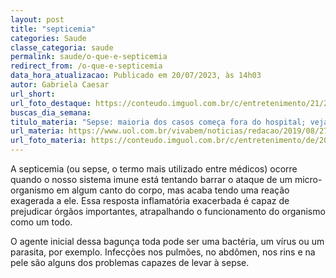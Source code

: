```yaml
---
layout: post
title: "septicemia"
categories: Saude
classe_categoria: saude
permalink: saude/o-que-e-septicemia
redirect_from: /o-que-e-septicemia
data_hora_atualizacao: Publicado em 20/07/2023, às 14h03
autor: Gabriela Caesar
url_short: 
url_foto_destaque: https://conteudo.imguol.com.br/c/entretenimento/21/2020/01/22/sepse-e-causada-por-uma-reacao-desmedida-do-corpo-contra-infeccao-1579720978636_v2_900x506.jpg
buscas_dia_semana: 
titulo_materia: "Sepse: maioria dos casos começa fora do hospital; veja sinais e como evitar"
url_materia: https://www.uol.com.br/vivabem/noticias/redacao/2019/08/27/sepse-causas-tratamento-e-consequencias-da-infecao-generalizada.htm
url_foto_materia: https://conteudo.imguol.com.br/c/entretenimento/de/2019/08/26/tosse-pneumonia-1566845752218_v2_900x506.jpg
---
```

A septicemia (ou sepse, o termo mais utilizado entre médicos) ocorre quando o nosso sistema imune está tentando barrar o ataque de um micro-organismo em algum canto do corpo, mas acaba tendo uma reação exagerada a ele. Essa resposta inflamatória exacerbada é capaz de prejudicar órgãos importantes, atrapalhando o funcionamento do organismo como um todo. 

O agente inicial dessa bagunça toda pode ser uma bactéria, um vírus ou um parasita, por exemplo. Infecções nos pulmões, no abdômen, nos rins e na pele são alguns dos problemas capazes de levar à sepse.

